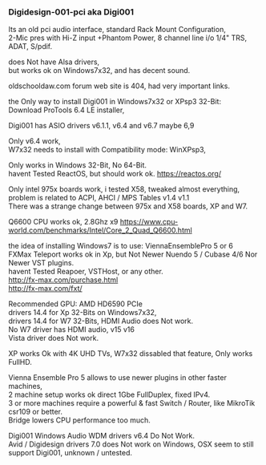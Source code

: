 ### Digidesign-001-pci aka Digi001

Its an old pci audio interface, standard Rack Mount Configuration, </br>
2-Mic pres with Hi-Z input +Phantom Power, 8 channel line i/o 1/4" TRS, ADAT, S/pdif. </p>

does Not have Alsa drivers, </br>
but works ok on Windows7x32, and has decent sound. </p>

oldschooldaw.com forum web site is 404, had very important links. </p>

the Only way to install Digi001 in Windows7x32 or XPsp3 32-Bit: </br>
Download ProTools 6.4 LE installer, </p>

Digi001 has ASIO drivers v6.1.1, v6.4 and v6.7 maybe 6,9 </p>

Only v6.4 work, </br>
W7x32 needs to install with Compatibility mode: WinXPsp3, </p>

Only works in Windows 32-Bit, No 64-Bit. </br>
havent Tested ReactOS, but should work ok. https://reactos.org/ </p>

Only intel 975x boards work, i tested X58, tweaked almost everything, </br>
problem is related to ACPI, AHCI / MPS Tables v1.4 v1.1 </br>
There was a strange change between 975x and X58 boards, XP and W7. </p>

Q6600 CPU works ok, 2.8Ghz x9 https://www.cpu-world.com/benchmarks/Intel/Core_2_Quad_Q6600.html </p>

the idea of installing Windows7 is to use: ViennaEnsemblePro 5 or 6 </br>
FXMax Teleport works ok in Xp, but Not Newer Nuendo 5 / Cubase 4/6 Nor Newer VST plugins. </br>
havent Tested Reapoer, VSTHost, or any other. </br>
http://fx-max.com/purchase.html </br>
http://fx-max.com/fxt/ </br>

Recommended GPU: AMD HD6590 PCIe </br>
drivers 14.4 for Xp 32-Bits on Windows7x32, </br>
drivers 14.4 for W7 32-Bits, HDMI Audio does Not work. </br>
No W7 driver has HDMI audio, v15 v16 </br>
Vista driver does Not work. </p>

XP works Ok with 4K UHD TVs, 
W7x32 dissabled that feature, Only works FullHD. </p>

Vienna Ensemble Pro 5 allows to use newer plugins in other faster machines, </br>
2 machine setup works ok direct 1Gbe FullDuplex, fixed IPv4. </br>
3 or more machines require a powerful & fast Switch / Router, like MikroTik csr109 or better. <br>
Bridge lowers CPU performance too much. </p>

Digi001 Windows Audio WDM drivers v6.4 Do Not Work. </br>
Avid / Digidesign drivers 7.0 does Not work on Windows, OSX seem to still support Digi001, unknown / untested. </p>

